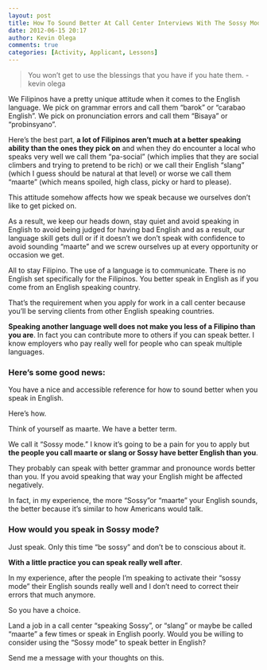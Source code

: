 ```yaml
---
layout: post
title: How To Sound Better At Call Center Interviews With The Sossy Mode
date: 2012-06-15 20:17
author: Kevin Olega
comments: true
categories: [Activity, Applicant, Lessons]
---
```

> You won’t get to use the blessings that you have if you hate them. -kevin olega

We Filipinos have a pretty unique attitude when it comes to the English language. We pick on grammar errors and call them “barok” or “carabao English”. We pick on pronunciation errors and call them “Bisaya” or “probinsyano”. 

Here’s the best part, **a lot of Filipinos aren’t much at a better speaking ability than the ones they pick on** and when they do encounter a local who speaks very well we call them “pa-social” (which implies that they are social climbers and trying to pretend to be rich) or we call their English “slang” (which I guess should be natural at that level) or worse we call them “maarte” (which means spoiled, high class, picky or hard to please). 

This attitude somehow affects how we speak because we ourselves don’t like to get picked on. 

As a result, we keep our heads down, stay quiet and avoid speaking in English to avoid being judged for having bad English and as a result, our language skill gets dull or if it doesn’t we don’t speak with confidence to avoid sounding “maarte” and we screw ourselves up at every opportunity or occasion we get. 


All to stay Filipino. The use of a language is to communicate. There is no English set specifically for the Filipinos. You better speak in English as if you come from an English speaking country. 

That’s the requirement when you apply for work in a call center because you’ll be serving clients from other English speaking countries. 

**Speaking another language well does not make you less of a Filipino than you are**. In fact you can contribute more to others if you can speak better. I know employers who pay really well for people who can speak multiple languages.

### Here’s some good news:

You have a nice and accessible reference for how to sound better when you speak in English. 

Here’s how. 

Think of yourself as maarte. We have a better term. 

We call it “Sossy mode.” I know it’s going to be a pain for you to apply but **the people you call maarte or slang or Sossy have better English than you**. 

They probably can speak with better grammar and pronounce words better than you. If you avoid speaking that way your English might be affected negatively. 

In fact, in my experience, the more “Sossy”or “maarte” your English sounds, the better because it’s similar to how Americans would talk.

### How would you speak in Sossy mode?

Just speak. Only this time “be sossy” and don’t be to conscious about it. 

**With a little practice you can speak really well after**. 

In my experience, after the people I’m speaking to activate their “sossy mode” their English sounds really well and I don’t need to correct their errors that much anymore. 

So you have a choice. 

Land a job in a call center “speaking Sossy”, or “slang” or maybe be called “maarte” a few times or speak in English poorly. Would you be willing to consider using the “Sossy mode” to speak better in English? 

Send me a message with your thoughts on this.
